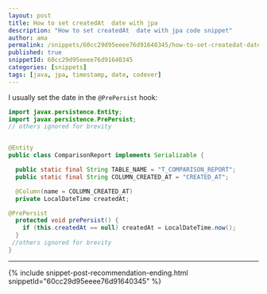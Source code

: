 ```yaml
---
layout: post
title: How to set createdAt  date with jpa
description: "How to set createdAt  date with jpa code snippet"
author: ama
permalink: /snippets/60cc29d95eeee76d91640345/how-to-set-createdat-date-with-jpa
published: true
snippetId: 60cc29d95eeee76d91640345
categories: [snippets]
tags: [java, jpa, timestamp, date, codever]
---
```


I usually set the date in the `@PrePersist` hook:

```java
import javax.persistence.Entity;
import javax.persistence.PrePersist;
// others ignored for brevity


@Entity
public class ComparisonReport implements Serializable {

  public static final String TABLE_NAME = "T_COMPARISON_REPORT";
  public static final String COLUMN_CREATED_AT = "CREATED_AT";

  @Column(name = COLUMN_CREATED_AT)
  private LocalDateTime createdAt;

@PrePersist
  protected void prePersist() {
    if (this.createdAt == null) createdAt = LocalDateTime.now();
  }
 //others ignored for brevity
}
```

<hr/>

 {% include snippet-post-recommendation-ending.html snippetId="60cc29d95eeee76d91640345" %}
